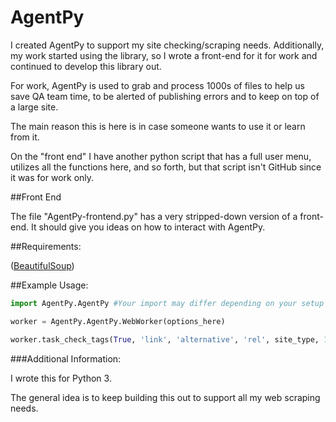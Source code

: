 AgentPy
============

I created AgentPy to support my site checking/scraping needs. Additionally, my work started using the library, so I wrote a front-end for it for work and continued to develop this library out.

For work, AgentPy is used to grab and process 1000s of files to help us save QA team time, to be alerted of publishing errors and to keep on top of a large site.

The main reason this is here is in case someone wants to use it or learn from it. 

On the "front end" I have another python script that has a full user menu, utilizes all the functions here, and so forth, but that script isn't GitHub since it was for work only.

##Front End

The file "AgentPy-frontend.py" has a very stripped-down version of a front-end. It should give you ideas on how to interact with AgentPy.

##Requirements:

([BeautifulSoup](http://www.crummy.com/software/BeautifulSoup/))

##Example Usage:

```python
import AgentPy.AgentPy #Your import may differ depending on your setup

worker = AgentPy.AgentPy.WebWorker(options_here)

worker.task_check_tags(True, 'link', 'alternative', 'rel', site_type, 1)
```

###Additional Information:

I wrote this for Python 3. 

The general idea is to keep building this out to support all my web scraping needs.
